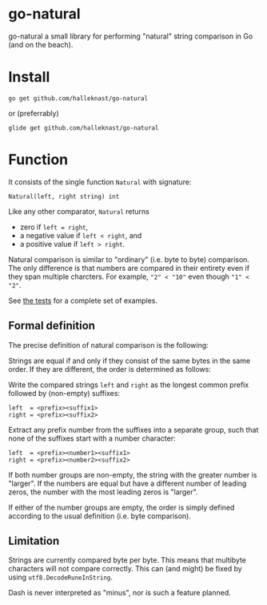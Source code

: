 # go-natural

go-natural a small library for performing "natural" string comparison in Go (and on the beach).

# Install

```
go get github.com/halleknast/go-natural
```
or (preferrably)
```
glide get github.com/halleknast/go-natural
```

# Function

It consists of the single function `Natural` with signature:

```
Natural(left, right string) int
```

Like any other comparator, `Natural` returns
* zero if `left = right`,
* a negative value if `left < right`, and
* a positive value if `left > right`.

Natural comparison is similar to "ordinary" (i.e. byte to byte) comparison.
The only difference is that numbers are compared in their entirety even if they span multiple charcters.
For example, `"2" < "10"` even though `"1" < "2"`.


See [the tests](https://github.com/halleknast/go-natural/blob/master/natural_test.go)
for a complete set of examples.

## Formal definition

The precise definition of natural comparison is the following:

Strings are equal if and only if they consist of the same bytes in the same order.
If they are different, the order is determined as follows:

Write the compared strings `left` and `right` as the longest common prefix
followed by (non-empty) suffixes:
```
left  = <prefix><suffix1>
right = <prefix><suffix2>
```

Extract any prefix number from the suffixes into a separate group,
such that none of the suffixes start with a number character:
```
left  = <prefix><number1><suffix1>
right = <prefix><number2><suffix2>
```

If both number groups are non-empty,
the string with the greater number is "larger".
If the numbers are equal but have a different number of leading zeros,
the number with the most leading zeros is "larger".

If either of the number groups are empty,
the order is simply defined according to the usual definition (i.e. byte comparison).

## Limitation

Strings are currently compared byte per byte.
This means that multibyte characters will not compare correctly.
This can (and might) be fixed by using `utf8.DecodeRuneInString`.

Dash is never interpreted as "minus",
nor is such a feature planned.
